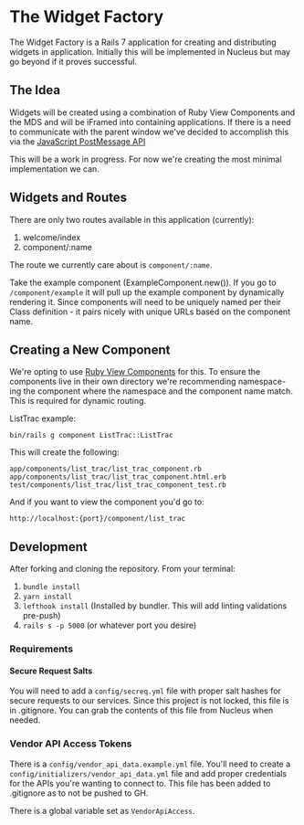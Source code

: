 # The Widget Factory

The Widget Factory is a Rails 7 application for creating and distributing widgets in application. Initially this will be implemented in Nucleus but may go beyond if it proves successful.

## The Idea

Widgets will be created using a combination of Ruby View Components and the MDS and will be iFramed into containing applications. If there is a need to communicate with the parent window we've decided to accomplish this via the [JavaScript PostMessage API](https://developer.mozilla.org/en-US/docs/Web/API/Window/postMessage)

This will be a work in progress. For now we're creating the most minimal implementation we can.

## Widgets and Routes

There are only two routes available in this application (currently):

1. welcome/index
2. component/:name

The route we currently care about is `component/:name`.

Take the example component (ExampleComponent.new()). If you go to `/component/example` it will pull up the example component by dynamically rendering it. Since components will need to be uniquely named per their Class definition - it pairs nicely with unique URLs based on the component name.

## Creating a New Component

We're opting to use [Ruby View Components](https://viewcomponent.org/) for this. To ensure the components live in their own directory we're recommending namespace-ing the component where the namespace and the component name match. This is required for dynamic routing.

ListTrac example:

`bin/rails g component ListTrac::ListTrac`

This will create the following:

```
app/components/list_trac/list_trac_component.rb
app/components/list_trac/list_trac_component.html.erb
test/components/list_trac/list_trac_component_test.rb
```

And if you want to view the component you'd go to:

`http://localhost:{port}/component/list_trac`

## Development

After forking and cloning the repository. From your terminal:

1. `bundle install`
2. `yarn install`
3. `lefthook install` (Installed by bundler. This will add linting validations pre-push)
4. `rails s -p 5000` (or whatever port you desire)

### Requirements

#### Secure Request Salts

You will need to add a `config/secreq.yml` file with proper salt hashes for secure requests to our services. Since this project is not locked, this file is in .gitignore. You can grab the contents of this file from Nucleus when needed.

### Vendor API Access Tokens

There is a `config/vendor_api_data.example.yml` file. You'll need to create a `config/initializers/vendor_api_data.yml` file and add proper credentials for the APIs you're wanting to connect to. This file has been added to .gitignore as to not be pushed to GH.

There is a global variable set as `VendorApiAccess`.
